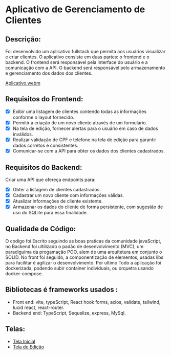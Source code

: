 # Aplicativo de Gerenciamento de Clientes

## Descrição:

Foi desenvolvido um aplicativo fullstack que permita aos usuários visualizar e criar clientes. O aplicativo consiste em duas partes: o frontend e o backend. O frontend será responsável pela interface do usuário e a comunicação com a API. O backend será responsável pelo armazenamento e gerenciamento dos dados dos clientes.

[Aplicativo.webm](https://github.com/jandui-Rodrigues/test-fullstack/assets/107068156/9a466cb2-ad94-4ed8-b35f-3c30a957344f)

## Requisitos do Frontend:

- [x] Exibir uma listagem de clientes contendo todas as informações conforme o layout fornecido.
- [x] Permitir a criação de um novo cliente através de um formulário.
- [x] Na tela de edição, fornecer alertas para o usuário em caso de dados inválidos.
- [x] Realizar validação de CPF e telefone na tela de edição para garantir dados corretos e consistentes.
- [x] Comunicar-se com a API para obter os dados dos clientes cadastrados.

## Requisitos do Backend:

Criar uma API que ofereça endpoints para:

- [x]  Obter a listagem de clientes cadastrados.
- [x]  Cadastrar um novo cliente com informações válidas.
- [x]  Atualizar informações de cliente existente.
- [x]  Armazenar os dados do cliente de forma persistente, com sugestão de uso do SQLite para essa finalidade.

## Qualidade de Código:
O codigo foi Escrito seguindo as boas praticas da comunidade javaScript, no Backend foi ultilizado o padão de desenvolvimento (MVC), um paradiguima da progamação POO, alem de uma arquitetura em conjunto o SOLID.
No front foi seguido, a componentização de elementos, usadas libs para facilitar é agilizar o desenvolvimento.
Por ultimo Todo a aplicação foi dockerizada, podendo subir container individuais, ou orquetra usando docker-compose.

## Bibliotecas é frameworks usados :
- Front end: vite, typeScript, React hook forms, axios, validate, tailwind, lucid react, react-router.
- Backend end: TypeScript, Sequelize, express, MySql.

## Telas:

- [Tela Inicial](https://test-frontend-uolpp.web.app/assets/images/tela-inicial.jpg)
- [Tela de Edição](https://test-frontend-uolpp.web.app/assets/images/tela-edicao.jpg)
